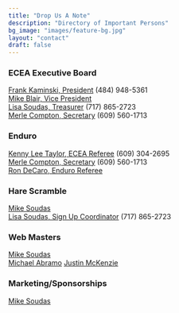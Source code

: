 ```yaml
---
title: "Drop Us A Note"
description: "Directory of Important Persons"
bg_image: "images/feature-bg.jpg"
layout: "contact"
draft: false
---
```


### ECEA Executive Board ###  
[Frank Kaminski, President]() (484) 948-5361  
[Mike Blair, Vice President](jclives62@gmail.com)  
[Lisa Soudas, Treasurer](lsoudas@comcast.net)  (717) 865-2723  
[Merle Compton, Secretary](ecea.secy@verizon.net) (609) 560-1713  

### Enduro ###

[Kenny Lee Taylor, ECEA Referee]() (609) 304-2695  
[Merle Compton, Secretary](eceaenduropts@aol.com) (609) 560-1713  
[Ron DeCaro, Enduro Referee]()  

### Hare Scramble ###

[Mike Soudas](msoudas@comcast.net)  
[Lisa Soudas, Sign Up Coordinator](lsoudas@comcast.net)  (717) 865-2723  

### Web Masters ###  

[Mike Soudas](msoudas@comcast.net)  
[Michael Abramo](abramomichael@gmail.com)
[Justin McKenzie](justinmckenzie15@gmail.com)  

### Marketing/Sponsorships ###  

[Mike Soudas](msoudas@comcast.net)  